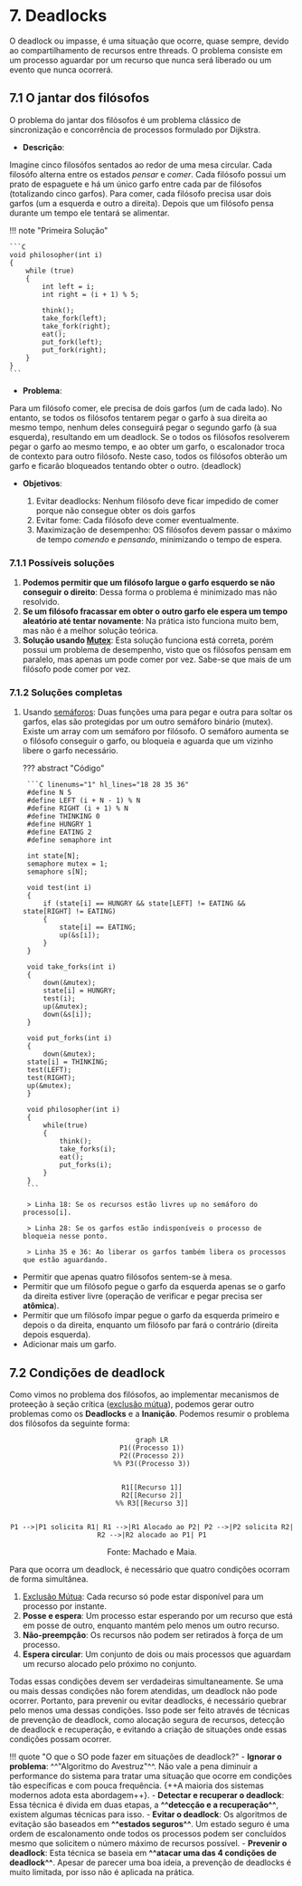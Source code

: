 # 7. Deadlocks

O deadlock ou impasse, é uma situação que ocorre, quase sempre, devido ao compartilhamento de recursos entre threads. O problema consiste em um processo aguardar por um recurso que nunca será liberado ou um evento que nunca ocorrerá.

## 7.1 O jantar dos filósofos

O problema do jantar dos filósofos é um problema clássico de sincronização e concorrência de processos formulado por Dijkstra.

- **Descrição**:

Imagine cinco filosófos sentados ao redor de uma mesa circular. Cada filosófo alterna entre os estados *pensar* e *comer*. Cada filósofo possui um prato de espaguete e há um único garfo entre cada par de filósofos (totalizando cinco garfos). Para comer, cada filósofo precisa usar dois garfos (um a esquerda e outro a direita). Depois que um filósofo pensa durante um tempo ele tentará se alimentar.

!!! note "Primeira Solução"

    ```C 
    void philosopher(int i)
    {
        while (true)
        {
            int left = i;
            int right = (i + 1) % 5;

            think();
            take_fork(left);
            take_fork(right);
            eat();
            put_fork(left);
            put_fork(right);
        }
    }
    ```
- **Problema**:

Para um filósofo comer, ele precisa de dois garfos (um de cada lado). No entanto, se todos os filósofos tentarem pegar o garfo à sua direita ao mesmo tempo, nenhum deles conseguirá pegar o segundo garfo (à sua esquerda), resultando em um deadlock. Se o todos os filósofos resolverem pegar o garfo ao mesmo tempo, e ao obter um garfo, o escalonador troca de contexto para outro filósofo. Neste caso, todos os filósofos obterão um garfo e ficarão bloqueados tentando obter o outro. (deadlock)


- **Objetivos**:

    1. Evitar deadlocks: Nenhum filósofo deve ficar impedido de comer porque não consegue obter os dois garfos
    2. Evitar fome: Cada filósofo deve comer eventualmente.
    3. Maximização de desempenho: OS filósofos devem passar o máximo de tempo *comendo* e *pensando*, minimizando o tempo de espera.


### 7.1.1 Possíveis soluções

1. **Podemos permitir que um filósofo largue o garfo esquerdo se não conseguir o direito**: Dessa forma o problema é minimizado mas não resolvido.
1. **Se um filósofo fracassar em obter o outro garfo ele espera um tempo aleatório até tentar novamente**: Na prática isto funciona muito bem, mas não é a melhor solução teórica.
1. **Solução usando [Mutex](../notes/06_sincronizacao_e_comunicacao.md#6432-mutex)**: Esta solução funciona está correta, porém possui um problema de desempenho, visto que os filósofos pensam em paralelo, mas apenas um pode comer por vez. Sabe-se que mais de um filósofo pode comer por vez.


### 7.1.2 Soluções completas

1. Usando [semáforos](./06_sincronizacao_e_comunicacao.md#6431-semaforo): Duas funções uma para pegar e outra para soltar os garfos, elas são protegidas por um outro semáforo binário (mutex). Existe um array com um semáforo por filósofo. O semáforo aumenta se o filósofo conseguir o garfo, ou bloqueia e aguarda que um vizinho libere o garfo necessário.

    ??? abstract "Código"

        ```C linenums="1" hl_lines="18 28 35 36"
        #define N 5
        #define LEFT (i + N - 1) % N
        #define RIGHT (i + 1) % N
        #define THINKING 0 
        #define HUNGRY 1
        #define EATING 2
        #define semaphore int

        int state[N];
        semaphore mutex = 1;
        semaphore s[N];

        void test(int i)
        {
            if (state[i] == HUNGRY && state[LEFT] != EATING && state[RIGHT] != EATING)
            {
                state[i] == EATING;
                up(&s[i]);
            }
        }

        void take_forks(int i)
        {
            down(&mutex);
            state[i] = HUNGRY;
            test(i);
            up(&mutex);
            down(&s[i]);
        }

        void put_forks(int i)
        {
            down(&mutex);
        state[i] = THINKING;
        test(LEFT);
        test(RIGHT);
        up(&mutex);
        }

        void philosopher(int i)
        {
            while(true)
            {
                think();
                take_forks(i);
                eat();
                put_forks(i);
            }
        }
        ```

        > Linha 18: Se os recursos estão livres up no semáforo do processo[i].

        > Linha 28: Se os garfos estão indisponíveis o processo de bloqueia nesse ponto.

        > Linha 35 e 36: Ao liberar os garfos também libera os processos que estão aguardando.


- Permitir que apenas quatro filósofos sentem-se à mesa.
- Permitir que um filósofo pegue o garfo da esquerda apenas se o garfo da direita estiver livre (operação de verificar e pegar precisa ser **atômica**).
- Permitir que um filósofo ímpar pegue o garfo da esquerda primeiro e depois o da direita, enquanto um filósofo par fará o contrário (direita depois esquerda).
- Adicionar mais um garfo.

## 7.2 Condições de deadlock

Como vimos no problema dos filósofos, ao implementar mecanismos de proteeção à seção crítica ([exclusão mútua](./06_sincronizacao_e_comunicacao.md#63-exclusão-mutua)), podemos gerar outro problemas como os **Deadlocks** e a **Inanição**. Podemos resumir o problema dos filósofos da seguinte forma:

<center>

```mermaid
graph LR
P1((Processo 1))
P2((Processo 2))
%% P3((Processo 3))


R1[[Recurso 1]]
R2[[Recurso 2]]
%% R3[[Recurso 3]]


P1 -->|P1 solicita R1| R1 -->|R1 Alocado ao P2| P2 -->|P2 solicita R2| R2 -->|R2 alocado ao P1| P1
```
Fonte: Machado e Maia.

</center>

Para que ocorra um deadlock, é necessário que quatro condições ocorram de forma simultânea.

1. [Exclusão Mútua](./06_sincronizacao_e_comunicacao.md#63-exclusão-mutua): Cada recurso só pode estar disponível para um processo por instante.
2. **Posse e espera**: Um processo estar esperando por um recurso que está em posse de outro, enquanto mantém pelo menos um outro recurso.
3. **Não-preempção**: Os recursos não podem ser retirados à força de um processo.
4. **Espera circular**: Um conjunto de dois ou mais processos que aguardam um recurso alocado pelo próximo no conjunto.

Todas essas condições devem ser verdadeiras simultaneamente. Se uma ou mais dessas condições não forem atendidas, um deadlock não pode ocorrer. Portanto, para prevenir ou evitar deadlocks, é necessário quebrar pelo menos uma dessas condições. Isso pode ser feito através de técnicas de prevenção de deadlock, como alocação segura de recursos, detecção de deadlock e recuperação, e evitando a criação de situações onde essas condições possam ocorrer.

!!! quote "O que o SO pode fazer em situações de deadlock?"
    - **Ignorar o problema**: ^^"Algoritmo do Avestruz"^^. Não vale a pena diminuir a performance do sistema para tratar uma situação que ocorre em condições tão específicas e com pouca frequência. {++A maioria dos sistemas modernos adota esta abordagem++}.
    - **Detectar e recuperar o deadlock**: Essa técnica é divida em duas etapas, a **^^detecção e a recuperação^^**, existem algumas técnicas para isso.
    - **Evitar o deadlock**: Os algoritmos de evitação são baseados em **^^estados seguros^^**. Um estado seguro é uma ordem de escalonamento onde todos os processos podem ser concluídos mesmo que solicitem o número máximo de recursos possível.
    - **Prevenir o deadlock**: Esta técnica se baseia em **^^atacar uma das 4 condições de deadlock^^**. Apesar de parecer uma boa ideia, a prevenção de deadlocks é muito limitada, por isso não é aplicada na prática.